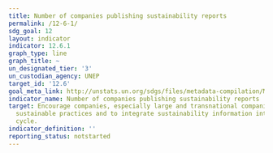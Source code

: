 ```yaml
---
title: Number of companies publishing sustainability reports
permalink: /12-6-1/
sdg_goal: 12
layout: indicator
indicator: 12.6.1
graph_type: line
graph_title: ~
un_designated_tier: '3'
un_custodian_agency: UNEP
target_id: '12.6'
goal_meta_link: http://unstats.un.org/sdgs/files/metadata-compilation/Metadata-Goal-12.pdf
indicator_name: Number of companies publishing sustainability reports
target: Encourage companies, especially large and transnational companies, to adopt
  sustainable practices and to integrate sustainability information into their reporting
  cycle.
indicator_definition: ''
reporting_status: notstarted
---
```

